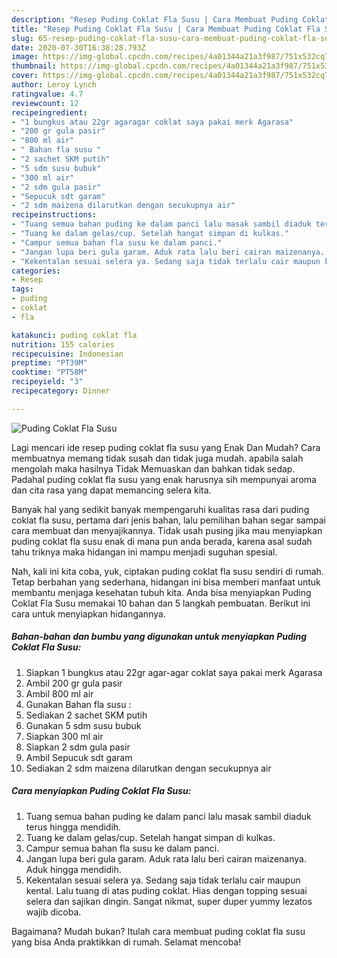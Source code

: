 ```yaml
---
description: "Resep Puding Coklat Fla Susu | Cara Membuat Puding Coklat Fla Susu Yang Enak Dan Lezat"
title: "Resep Puding Coklat Fla Susu | Cara Membuat Puding Coklat Fla Susu Yang Enak Dan Lezat"
slug: 65-resep-puding-coklat-fla-susu-cara-membuat-puding-coklat-fla-susu-yang-enak-dan-lezat
date: 2020-07-30T16:38:28.793Z
image: https://img-global.cpcdn.com/recipes/4a01344a21a3f987/751x532cq70/puding-coklat-fla-susu-foto-resep-utama.jpg
thumbnail: https://img-global.cpcdn.com/recipes/4a01344a21a3f987/751x532cq70/puding-coklat-fla-susu-foto-resep-utama.jpg
cover: https://img-global.cpcdn.com/recipes/4a01344a21a3f987/751x532cq70/puding-coklat-fla-susu-foto-resep-utama.jpg
author: Leroy Lynch
ratingvalue: 4.7
reviewcount: 12
recipeingredient:
- "1 bungkus atau 22gr agaragar coklat saya pakai merk Agarasa"
- "200 gr gula pasir"
- "800 ml air"
- " Bahan fla susu "
- "2 sachet SKM putih"
- "5 sdm susu bubuk"
- "300 ml air"
- "2 sdm gula pasir"
- "Sepucuk sdt garam"
- "2 sdm maizena dilarutkan dengan secukupnya air"
recipeinstructions:
- "Tuang semua bahan puding ke dalam panci lalu masak sambil diaduk terus hingga mendidih."
- "Tuang ke dalam gelas/cup. Setelah hangat simpan di kulkas."
- "Campur semua bahan fla susu ke dalam panci."
- "Jangan lupa beri gula garam. Aduk rata lalu beri cairan maizenanya. Aduk hingga mendidih."
- "Kekentalan sesuai selera ya. Sedang saja tidak terlalu cair maupun kental. Lalu tuang di atas puding coklat. Hias dengan topping sesuai selera dan sajikan dingin. Sangat nikmat, super duper yummy lezatos wajib dicoba."
categories:
- Resep
tags:
- puding
- coklat
- fla

katakunci: puding coklat fla 
nutrition: 155 calories
recipecuisine: Indonesian
preptime: "PT39M"
cooktime: "PT58M"
recipeyield: "3"
recipecategory: Dinner

---
```



![Puding Coklat Fla Susu](https://img-global.cpcdn.com/recipes/4a01344a21a3f987/751x532cq70/puding-coklat-fla-susu-foto-resep-utama.jpg)

Lagi mencari ide resep puding coklat fla susu yang Enak Dan Mudah? Cara membuatnya memang tidak susah dan tidak juga mudah. apabila salah mengolah maka hasilnya Tidak Memuaskan dan bahkan tidak sedap. Padahal puding coklat fla susu yang enak harusnya sih mempunyai aroma dan cita rasa yang dapat memancing selera kita.



Banyak hal yang sedikit banyak mempengaruhi kualitas rasa dari puding coklat fla susu, pertama dari jenis bahan, lalu pemilihan bahan segar sampai cara membuat dan menyajikannya. Tidak usah pusing jika mau menyiapkan puding coklat fla susu enak di mana pun anda berada, karena asal sudah tahu triknya maka hidangan ini mampu menjadi suguhan spesial.


Nah, kali ini kita coba, yuk, ciptakan puding coklat fla susu sendiri di rumah. Tetap berbahan yang sederhana, hidangan ini bisa memberi manfaat untuk membantu menjaga kesehatan tubuh kita. Anda bisa menyiapkan Puding Coklat Fla Susu memakai 10 bahan dan 5 langkah pembuatan. Berikut ini cara untuk menyiapkan hidangannya.

<!--inarticleads1-->

##### Bahan-bahan dan bumbu yang digunakan untuk menyiapkan Puding Coklat Fla Susu:

1. Siapkan 1 bungkus atau 22gr agar-agar coklat saya pakai merk Agarasa
1. Ambil 200 gr gula pasir
1. Ambil 800 ml air
1. Gunakan  Bahan fla susu :
1. Sediakan 2 sachet SKM putih
1. Gunakan 5 sdm susu bubuk
1. Siapkan 300 ml air
1. Siapkan 2 sdm gula pasir
1. Ambil Sepucuk sdt garam
1. Sediakan 2 sdm maizena dilarutkan dengan secukupnya air




<!--inarticleads2-->

##### Cara menyiapkan Puding Coklat Fla Susu:

1. Tuang semua bahan puding ke dalam panci lalu masak sambil diaduk terus hingga mendidih.
1. Tuang ke dalam gelas/cup. Setelah hangat simpan di kulkas.
1. Campur semua bahan fla susu ke dalam panci.
1. Jangan lupa beri gula garam. Aduk rata lalu beri cairan maizenanya. Aduk hingga mendidih.
1. Kekentalan sesuai selera ya. Sedang saja tidak terlalu cair maupun kental. Lalu tuang di atas puding coklat. Hias dengan topping sesuai selera dan sajikan dingin. Sangat nikmat, super duper yummy lezatos wajib dicoba.




Bagaimana? Mudah bukan? Itulah cara membuat puding coklat fla susu yang bisa Anda praktikkan di rumah. Selamat mencoba!
